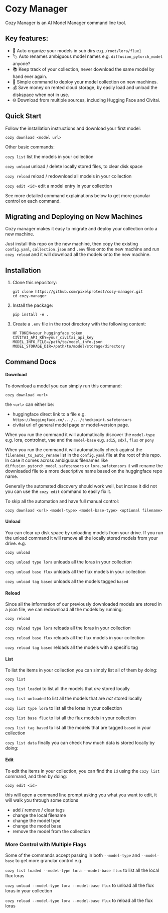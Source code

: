 # Cozy Manager

Cozy Manager is an AI Model Manager command line tool.

## Key features:
- 📁 Auto organize your models in sub dirs e.g. `/root/lora/flux1`
- 🏷️ Auto renames ambiguous model names e.g. `diffusion_pytorch_model` anyone?
- 📚 Keep track of your collection, never download the same model by hand ever again.
- 🚀 Simple command to deploy your model collection on new machines.
- 💰 Save money on rented cloud storage, by easily load and unload the diskspace when not in use.
- 🌐 Download from multiple sources, including Hugging Face and Civitai.

## Quick Start
Follow the installation instructions and download your first model:

`cozy download <model url>` 



Other basic commands:

`cozy list` list the models in your collection

`cozy unload` unload / delete locally stored files, to clear disk space

`cozy reload` reload / redownload all models in your collection

`cozy edit <id>` edit a model entry in your collection

See more detailed command explainations below to get more granular control on each command.




## Migrating and Deploying on New Machines
Cozy manager makes it easy to migrate and deploy your collection onto a new machine.

Just install this repo on the new machine, then copy the existing `config.yaml`, `collection.json` and `.env` files onto the new machine and run `cozy reload` and it will download all the models onto the new machine.





## Installation

1. Clone this repository:
   ```
   git clone https://github.com/pixelprotest/cozy-manager.git
   cd cozy-manager 
   ```

2. Install the package:
   ```
   pip install -e .
   ```

3. Create a `.env` file in the root directory with the following content:
   ```
   HF_TOKEN=your_huggingface_token
   CIVITAI_API_KEY=your_civitai_api_key
   MODEL_INFO_FILE=/path/to/model_info.json
   MODEL_STORAGE_DIR=/path/to/model/storage/directory
   ```



## Command Docs

#### Download

To download a model you can simply run this command:

`cozy download <url>` 

the `<url>` can either be:
- huggingface direct link to a file e.g. `https://huggingface.co/.../.../checkpoint.safetensors`
- civitai url of general model page or model-version page.

When you run the command it will automatically discover the `model-type` e.g. lora, controlnet, vae 
and the `model-base` e.g. `sd15`, `sdxl`, `flux` or `pony`

When you run the command it will automatically check against the `filenames_to_auto_rename` list in the `config.yaml` file at the root of this repo.
In case it comes across ambiguous filenames like `diffusion_pytorch_model.safetensors` or `lora.safetensors` it will rename the downloaded file to a more descriptive name based on the huggingface repo name.

Generally the automated discovery should work well, but incase it did not you can use the `cozy edit` command to easily fix it.

To skip all the automation and have full manual control:

`cozy download <url> <model-type> <model-base-type> <optional filename>` 

#### Unload

You can clear up disk space by unloading models from your drive. If you run the unload command it will remove all the locally stored models from your drive. e.g.

`cozy unload`

`cozy unload type lora` unloads all the loras in your collection

`cozy unload base flux` unloads all the flux models in your collection

`cozy unload tag based` unloads all the models tagged `based`


#### Reload

Since all the information of our previously downloaded models are stored in a json file, 
we can redownload all the models by running:

`cozy reload`

`cozy reload type lora` reloads all the loras in your collection

`cozy reload base flux` reloads all the flux models in your collection

`cozy reload tag based` reloads all the models with a specific tag

#### List

To list the items in your collection you can simply list all of them by doing:

`cozy list` 

`cozy list loaded` to list all the models that _are_ stored locally

`cozy list unloaded` to list all the models that are _not_ stored locally

`cozy list type lora` to list all the loras in your collection

`cozy list base flux` to list all the flux models in your collection

`cozy list tag based` to list all the models that are tagged `based` in your collection

`cozy list data` finally you can check how much data is stored locally by doing:

#### Edit

To edit the items in your collection, you can find the `id` using the `cozy list` command, and then by doing:

`cozy edit <id>`

this will open a command line prompt asking you what you want to edit, it will walk you through some options
- add / remove / clear tags
- change the local filename
- change the model type
- change the model base
- remove the model from the collection

### More Control with Multiple Flags
Some of the commands accept passing in both `--model-type` and `--model-base` to get more granular control e.g.

`cozy list loaded --model-type lora --model-base flux` to list all the local flux loras

`cozy unload --model-type lora --model-base flux` to unload all the flux loras in your collection

`cozy reload --model-type lora --model-base flux` to reload all the flux loras



